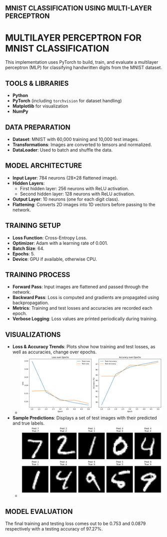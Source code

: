 ## MNIST CLASSIFICATION USING MULTI-LAYER PERCEPTRON
# MULTILAYER PERCEPTRON FOR MNIST CLASSIFICATION

This implementation uses PyTorch to build, train, and evaluate a multilayer perceptron (MLP) for classifying handwritten digits from the MNIST dataset.

## TOOLS & LIBRARIES
- **Python**
- **PyTorch** (including `torchvision` for dataset handling)
- **Matplotlib** for visualization
- **NumPy**

## DATA PREPARATION
- **Dataset**: MNIST with 60,000 training and 10,000 test images.
- **Transformations**: Images are converted to tensors and normalized.
- **DataLoader**: Used to batch and shuffle the data.

## MODEL ARCHITECTURE
- **Input Layer**: 784 neurons (28×28 flattened image).
- **Hidden Layers**:
  - First hidden layer: 256 neurons with ReLU activation.
  - Second hidden layer: 128 neurons with ReLU activation.
- **Output Layer**: 10 neurons (one for each digit class).
- **Flattening**: Converts 2D images into 1D vectors before passing to the network.

## TRAINING SETUP
- **Loss Function**: Cross-Entropy Loss.
- **Optimizer**: Adam with a learning rate of 0.001.
- **Batch Size**: 64.
- **Epochs**: 5.
- **Device**: GPU if available, otherwise CPU.

## TRAINING PROCESS
- **Forward Pass**: Input images are flattened and passed through the network.
- **Backward Pass**: Loss is computed and gradients are propagated using backpropagation.
- **Metrics**: Training and test losses and accuracies are recorded each epoch.
- **Verbose Logging**: Loss values are printed periodically during training.

## VISUALIZATIONS
- **Loss & Accuracy Trends**: Plots show how training and test losses, as well as accuracies, change over epochs.
  - ![Loss and Accuracy over Epochs](./training-and-test-accuracy-over-epochs.png)
- **Sample Predictions**: Displays a set of test images with their predicted and true labels.
  - ![Sample Predictions](./some-predictions.png)

## MODEL EVALUATION
The final training and testing loss comes out to be 0.753 and 0.0879 respectively with a testing accuracy of 97.27%.